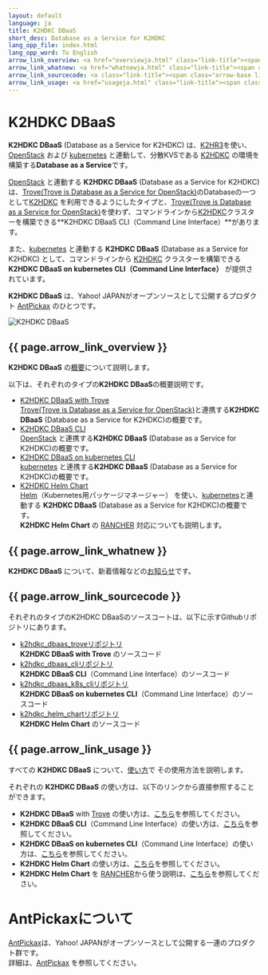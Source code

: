 ```yaml
---
layout: default
language: ja
title: K2HDKC DBaaS
short_desc: Database as a Service for K2HDKC
lang_opp_file: index.html
lang_opp_word: To English
arrow_link_overview: <a href="overviewja.html" class="link-title"><span class="arrow-base link-arrow-right"></span>概要</a>
arrow_link_whatnew: <a href="whatnewja.html" class="link-title"><span class="arrow-base link-arrow-right"></span>お知らせ</a>
arrow_link_sourcecode: <a class="link-title"><span class="arrow-base link-arrow-right"></span>ソースコード</a>
arrow_link_usage: <a href="usageja.html" class="link-title"><span class="arrow-base link-arrow-right"></span>使い方</a>
---
```


# **K2HDKC DBaaS**
**K2HDKC DBaaS** (Database as a Service for K2HDKC) は、[K2HR3](https://k2hr3.antpick.ax/indexja.html)を使い、[OpenStack](https://www.openstack.org/) および [kubernetes](https://kubernetes.io/) と連動して、分散KVSである [K2HDKC](https://k2hdkc.antpick.ax/indexja.html) の環境を構築する**Database as a Service**です。  

[OpenStack](https://www.openstack.org/) と連動する **K2HDKC DBaaS** (Database as a Service for K2HDKC) は、[Trove(Trove is Database as a Service for OpenStack)](https://wiki.openstack.org/wiki/Trove)のDatabaseの一つとして[K2HDKC](https://k2hdkc.antpick.ax/indexja.html) を利用できるようにしたタイプと、[Trove(Trove is Database as a Service for OpenStack)](https://wiki.openstack.org/wiki/Trove)を使わず、コマンドラインから[K2HDKC](https://k2hdkc.antpick.ax/indexja.html)クラスターを構築できる**K2HDKC DBaaS CLI（Command Line Interface）**があります。  

また、[kubernetes](https://kubernetes.io/) と連動する **K2HDKC DBaaS** (Database as a Service for K2HDKC) として、コマンドラインから [K2HDKC](https://k2hdkc.antpick.ax/indexja.html) クラスターを構築できる **K2HDKC DBaaS on kubernetes CLI（Command Line Interface）** が提供されています。  

**K2HDKC DBaaS** は、Yahoo! JAPANがオープンソースとして公開するプロダクト [AntPickax](https://antpick.ax/indexja.html) のひとつです。  

![K2HDKC DBaaS](images/top_k2hdkc_dbaas.png)

## {{ page.arrow_link_overview }}
**K2HDKC DBaaS** の[概要](overviewja.html)について説明します。  

以下は、それぞれのタイプの**K2HDKC DBaaS**の概要説明です。  

- [K2HDKC DBaaS with Trove](overview_troveja.html)  
[Trove(Trove is Database as a Service for OpenStack)](https://wiki.openstack.org/wiki/Trove)と連携する**K2HDKC DBaaS** (Database as a Service for K2HDKC)の概要です。
- [K2HDKC DBaaS CLI](overview_clija.html)  
[OpenStack](https://www.openstack.org/) と連携する**K2HDKC DBaaS** (Database as a Service for K2HDKC)の概要です。
- [K2HDKC DBaaS on kubernetes CLI](overview_k8s_clija.html)  
[kubernetes](https://kubernetes.io/ja/) と連携する**K2HDKC DBaaS** (Database as a Service for K2HDKC)の概要です。
- [K2HDKC Helm Chart](overview_helm_chartja.html)  
[Helm](https://helm.sh/ja/)（Kubernetes用パッケージマネージャー） を使い、[kubernetes](https://kubernetes.io/ja/)と連動する **K2HDKC DBaaS** (Database as a Service for K2HDKC)の概要です。  
**K2HDKC Helm Chart** の [RANCHER](https://www.rancher.co.jp/) 対応についても説明します。  

## {{ page.arrow_link_whatnew }}
**K2HDKC DBaaS** について、新着情報などの[お知らせ](whatnewja.html)です。

## {{ page.arrow_link_sourcecode }}

それぞれのタイプのK2HDKC DBaaSのソースコートは、以下に示すGithubリポジトリにあります。  

- [k2hdkc_dbaas_troveリポジトリ](https://github.com/yahoojapan/k2hdkc_dbaas_trove)   
**K2HDKC DBaaS with Trove** のソースコード
- [k2hdkc_dbaas_cliリポジトリ](https://github.com/yahoojapan/k2hdkc_dbaas_cli)  
**K2HDKC DBaaS CLI**（Command Line Interface）のソースコード
- [k2hdkc_dbaas_k8s_cliリポジトリ](https://github.com/yahoojapan/k2hdkc_dbaas_k8s_cli)  
**K2HDKC DBaaS on kubernetes CLI**（Command Line Interface）のソースコード
- [k2hdkc_helm_chartリポジトリ](https://github.com/yahoojapan/k2hdkc_helm_chart)  
**K2HDKC Helm Chart** のソースコード

## {{ page.arrow_link_usage }}

すべての **K2HDKC DBaaS** について、[使い方](usageja.html)で その使用方法を説明します。  

それぞれの **K2HDKC DBaaS** の使い方は、以下のリンクから直接参照することができます。  

- **K2HDKC DBaaS** with [Trove](https://wiki.openstack.org/wiki/Trove) の使い方は、[こちら](usage_troveja.html)を参照してください。
- **K2HDKC DBaaS CLI**（Command Line Interface）の使い方は、[こちら](usage_clija.html)を参照してください。
- **K2HDKC DBaaS on kubernetes CLI**（Command Line Interface）の使い方は、[こちら](usage_k8s_clija.html)を参照してください。
- **K2HDKC Helm Chart** の使い方は、[こちら](usage_helm_chartja.html)を参照してください。
- **K2HDKC Helm Chart** を [RANCHER](https://www.rancher.co.jp/)から使う説明は、[こちら](usage_rancher_helm_chartja.html)を参照してください。

# **AntPickaxについて**
[AntPickax](https://antpick.ax/indexja.html)は、Yahoo! JAPANがオープンソースとして公開する一連のプロダクト群です。  
詳細は、[AntPickax](https://antpick.ax/indexja.html) を参照してください。
